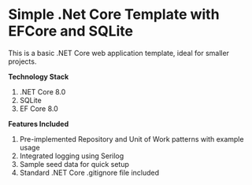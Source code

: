 # Simple .Net Core Template with EFCore and SQLite
This is a basic .NET Core web application template, ideal for smaller projects.

**Technology Stack** 
1. .NET Core 8.0 
2. SQLite 
3. EF Core 8.0 

**Features Included** 
1. Pre-implemented Repository and Unit of Work patterns with example usage 
2. Integrated logging using Serilog 
3. Sample seed data for quick setup 
4. Standard .NET Core .gitignore file included 

